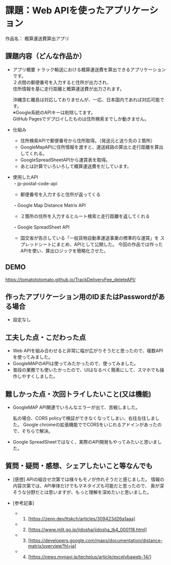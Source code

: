 # 課題：Web APIを使ったアプリケーション

作品名： 概算運送費算出アプリ

## 課題内容（どんな作品か）

- アプリ概要
  トラック輸送における概算運送費を算出できるアプリケーションです。  
  ２点間の郵便番号を入力すると住所が出力され、  
  住所情報を基に走行距離と概算運送費が出力されます。  
  
  沖縄含む離島は対応しておりませんが、一応、日本国内であれば対応可能です。  
  ※Google系統のAPIキーは削除してます。  
  GitHub Pagesでデプロイしたものは住所検索までしか動きません。  

- 仕組み
  - 住所検索APIで郵便番号から住所取得。（発送元と送り先の２箇所）
  - GoogleMapAPIに住所情報を渡すと、運送経路の算出と走行距離を算出してくれる。
  - GoogleSpreadSheetAPIから運賃表を取得。
  - あとは計算でいろいろして概算運送費をだしています。

- 使用したAPI  
  ・jp-postal-code-api  
  - 郵便番号を入力すると住所が返ってくる
  
  ・Google Map Distance Matrix API
  - ２箇所の住所を入力するとルート検索と走行距離を返してくれる

  ・Google SpreadSheet API
  - 国交省が告示している「一般貨物自動車運送事業の標準的な運賃」を
    スプレッドシートにまとめ、APIとして公開した。
    今回の作品では作ったAPIを使い、算出ロジックを簡略化させた。

## DEMO

https://tomatototomato.github.io/TrackDeliveryFee_deleteAPI/

## 作ったアプリケーション用のIDまたはPasswordがある場合

- 設定なし

## 工夫した点・こだわった点

- Web APIを組み合わせると非常に幅が広がりそうだと思ったので、複数APIを使ってみました。
- GoogleMAPのAPIは使ってみたかったので、使ってみました。
- 普段の業務でも使いたかったので、UIはなるべく簡素にして、スマホでも操作しやすくしました。

## 難しかった点・次回トライしたいこと(又は機能)

- GoogleMAP API関連でいろんなエラーが出て、苦戦しました。

  私の場合、CORS policyで検証ができなくなってしまい、右往左往しました。
  Google chromeの拡張機能ででCORSをいじれるアドインがあったので、そちらで解決。

- Google SpreadSheetではなく、実際のAPI開発もやってみたいと思いました。

## 質問・疑問・感想、シェアしたいこと等なんでも

- [感想]
  APIの組合せ次第では様々もモノが作れそうだと感じました。
  情報の内容次第では、API単体だけでもマネタイズも可能だと思ったので、
  奥が深そうな分野だとは思いますが、もっと理解を深めたいと思いました。

- [参考記事]
  - 1. [https://zenn.dev/ttskch/articles/309423d26a1aaa]
  - 2. [https://www.mlit.go.jp/jidosha/jidosha_tk4_000118.html]
  - 3. [https://developers.google.com/maps/documentation/distance-matrix/overview?hl=ja]
  - 4. [https://news.mynavi.jp/techplus/article/excelvbaweb-14/]


